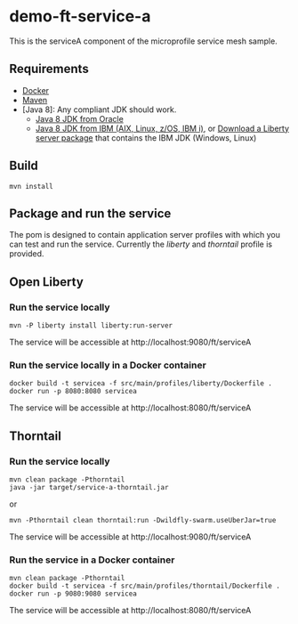 # demo-ft-service-a
This is the serviceA component of the microprofile service mesh sample.

## Requirements
* [Docker](https://www.docker.com/)
* [Maven](https://maven.apache.org/install.html)
* [Java 8]: Any compliant JDK should work.
  * [Java 8 JDK from Oracle](http://www.oracle.com/technetwork/java/javase/downloads/index.html)
  * [Java 8 JDK from IBM (AIX, Linux, z/OS, IBM i)](http://www.ibm.com/developerworks/java/jdk/),
    or [Download a Liberty server package](https://developer.ibm.com/assets/wasdev/#filter/assetTypeFilters=PRODUCT)
    that contains the IBM JDK (Windows, Linux)

## Build

    mvn install

## Package and run the service

The pom is designed to contain application server profiles with which you can test and run the service. Currently the *liberty* and 
*thorntail* profile is provided.

## Open Liberty

### Run the service locally

    mvn -P liberty install liberty:run-server

The service will be accessible at http://localhost:9080/ft/serviceA

### Run the service locally in a Docker container

    docker build -t servicea -f src/main/profiles/liberty/Dockerfile .
    docker run -p 8080:8080 servicea

The service will be accessible at http://localhost:8080/ft/serviceA

## Thorntail

### Run the service locally

    mvn clean package -Pthorntail
    java -jar target/service-a-thorntail.jar
    
or    
    
    mvn -Pthorntail clean thorntail:run -Dwildfly-swarm.useUberJar=true

The service will be accessible at http://localhost:9080/ft/serviceA

### Run the service in a Docker container

    mvn clean package -Pthorntail
    docker build -t servicea -f src/main/profiles/thorntail/Dockerfile .
    docker run -p 9080:9080 servicea

The service will be accessible at http://localhost:8080/ft/serviceA

